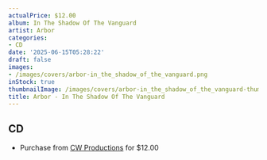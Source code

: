 ```yaml
---
actualPrice: $12.00
album: In The Shadow Of The Vanguard
artist: Arbor
categories:
- CD
date: '2025-06-15T05:28:22'
draft: false
images:
- /images/covers/arbor-in_the_shadow_of_the_vanguard.png
inStock: true
thumbnailImage: /images/covers/arbor-in_the_shadow_of_the_vanguard-thumb.png
title: Arbor - In The Shadow Of The Vanguard
---
```


## CD
* Purchase from [CW Productions](https://shop.cwproductions.net/products/arbor-in-the-shadow-of-the-vanguard-cd) for $12.00
